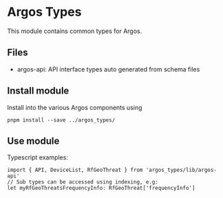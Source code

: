 # Argos Types
This module contains common types for Argos.

## Files
* argos-api: API interface types auto generated from schema files

## Install module

Install into the various Argos components using

    pnpm install --save ../argos_types/

## Use module

Typescript examples:

    import { API, DeviceList, RfGeoThreat } from 'argos_types/lib/argos-api'
    // Sub types can be accessed using indexing, e.g:
    let myRfGeoThreatsFrequencyInfo: RfGeoThreat['frequencyInfo']

